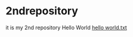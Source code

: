 # 2ndrepository
it is my 2nd repository
Hello World
[hello world.txt](https://github.com/swikritidas/2ndrepository/files/7284571/hello.world.txt)
